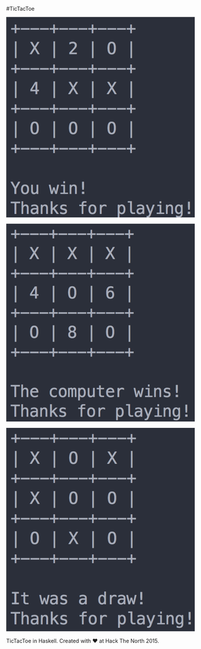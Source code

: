 #TicTacToe

![Player wins](screen_shots/player.png)

![Computer wins](screen_shots/computer.png)

![Draw](screen_shots/draw.png)

TicTacToe in Haskell. Created with :heart: at Hack The North 2015. 